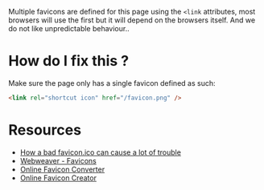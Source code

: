 Multiple favicons are defined for this page using the `<link` attributes, most browsers will use the first but it will depend on the browsers itself. And we do not like unpredictable behaviour..

# How do I fix this ?

Make sure the page only has a single favicon defined as such:

```html
<link rel="shortcut icon" href="/favicon.png" />
```

# Resources

* [How a bad favicon.ico can cause a lot of trouble](http://techblog.wimgodden.be/2011/02/22/how-a-bad-favicon-ico-can-cause-a-lot-of-trouble/)
* [Webweaver - Favicons](http://www.webweaver.nu/html-tips/favicon.shtml)
* [Online Favicon Converter](http://tools.dynamicdrive.com/favicon/)
* [Online Favicon Creator](http://www.favicon.cc/)
